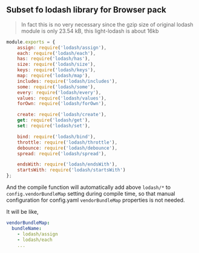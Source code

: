 Subset fo lodash library for Browser pack
---------
> In fact this is no very necessary since the gzip size of original lodash module
is only 23.54 kB, this light-lodash is about 16kb

```js
module.exports = {
	assign: require('lodash/assign'),
	each: require('lodash/each'),
	has: require('lodash/has'),
	size: require('lodash/size'),
	keys: require('lodash/keys'),
	map: require('lodash/map'),
	includes: require('lodash/includes'),
	some: require('lodash/some'),
	every: require('lodash/every'),
	values: require('lodash/values'),
	forOwn: require('lodash/forOwn'),

	create: require('lodash/create'),
	get: require('lodash/get'),
	set: require('lodash/set'),

	bind: require('lodash/bind'),
	throttle: require('lodash/throttle'),
	debounce: require('lodash/debounce'),
	spread: require('lodash/spread'),

	endsWith: require('lodash/endsWith'),
	startsWith: require('lodash/startsWith')
};
```

And the compile function will automatically add above `lodash/*` to `config.vendorBundleMap` setting during compile time,
so that manual configuration for config.yaml `vendorBundleMap` properties is not needed.

It will be like,
```yaml
vendorBundleMap:
  bundleName:
    - lodash/assign
    - lodash/each
    ...
```
